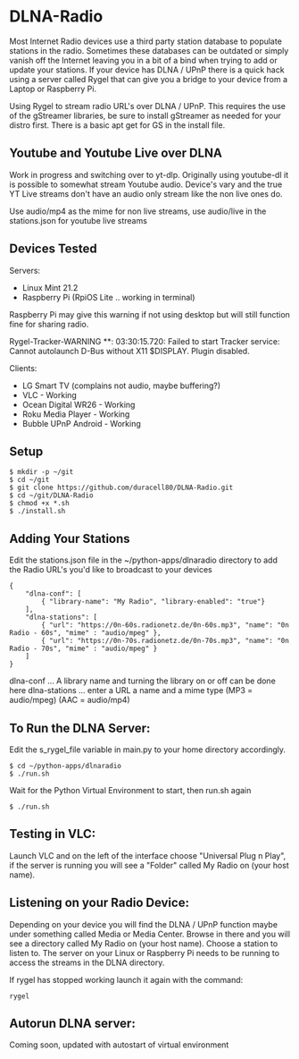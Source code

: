 # DLNA-Radio
Most Internet Radio devices use a third party station database to populate stations in the radio. Sometimes these databases can be outdated or simply vanish off the Internet leaving you in a bit of a bind when trying to add or update your stations. If your device has DLNA / UPnP there is a quick hack using a server called Rygel that can give you a bridge to your device from a Laptop or Raspberry Pi.

Using Rygel to stream radio URL's over DLNA / UPnP. This requires the use of the gStreamer libraries, be sure to install gStreamer as needed for your distro first. There is a basic apt get for GS in the install file.

## Youtube and Youtube Live over DLNA
Work in progress and switching over to yt-dlp. Originally using youtube-dl it is possible to somewhat stream Youtube audio. Device's vary and the true YT Live streams don't have an audio only stream like the non live ones do.

Use audio/mp4 as the mime for non live streams, use audio/live in the stations.json for youtube live streams

## Devices Tested
Servers:
- Linux Mint 21.2
- Raspberry Pi (RpiOS Lite .. working in terminal)

Raspberry Pi may give this warning if not using desktop but will still function fine for sharing radio.

Rygel-Tracker-WARNING **: 03:30:15.720: Failed to start Tracker service: Cannot autolaunch D-Bus without X11 $DISPLAY. Plugin disabled.

Clients:
- LG Smart TV (complains not audio, maybe buffering?)
- VLC - Working
- Ocean Digital WR26 - Working
- Roku Media Player - Working
- Bubble UPnP Android - Working

## Setup

```
$ mkdir -p ~/git
$ cd ~/git
$ git clone https://github.com/duracell80/DLNA-Radio.git
$ cd ~/git/DLNA-Radio
$ chmod +x *.sh
$ ./install.sh
```

## Adding Your Stations
Edit the stations.json file in the ~/python-apps/dlnaradio directory to add the Radio URL's you'd like to broadcast to your devices

```
{
    "dlna-conf": [
        { "library-name": "My Radio", "library-enabled": "true"}
    ],    
    "dlna-stations": [
        { "url": "https://0n-60s.radionetz.de/0n-60s.mp3", "name": "0n Radio - 60s", "mime" : "audio/mpeg" },
        { "url": "https://0n-70s.radionetz.de/0n-70s.mp3", "name": "0n Radio - 70s", "mime" : "audio/mpeg" }
    ]
}
```

dlna-conf ... A library name and turning the library on or off can be done here
dlna-stations ... enter a URL a name and a mime type (MP3 = audio/mpeg) (AAC = audio/mp4)

## To Run the DLNA Server:

Edit the s_rygel_file variable in main.py to your home directory accordingly.

```
$ cd ~/python-apps/dlnaradio
$ ./run.sh
```
Wait for the Python Virtual Environment to start, then run.sh again

```
$ ./run.sh
```


## Testing in VLC:
Launch VLC and on the left of the interface choose "Universal Plug n Play", if the server is running you will see a "Folder" called My Radio on (your host name).

## Listening on your Radio Device:
Depending on your device you will find the DLNA / UPnP function maybe under something called Media or Media Center. Browse in there and you will see a directory called My Radio on (your host name). Choose a station to listen to. The server on your Linux or Raspberry Pi needs to be running to access the streams in the DLNA directory.

If rygel has stopped working launch it again with the command:
```
rygel
```

## Autorun DLNA server:
Coming soon, updated with autostart of virtual environment
